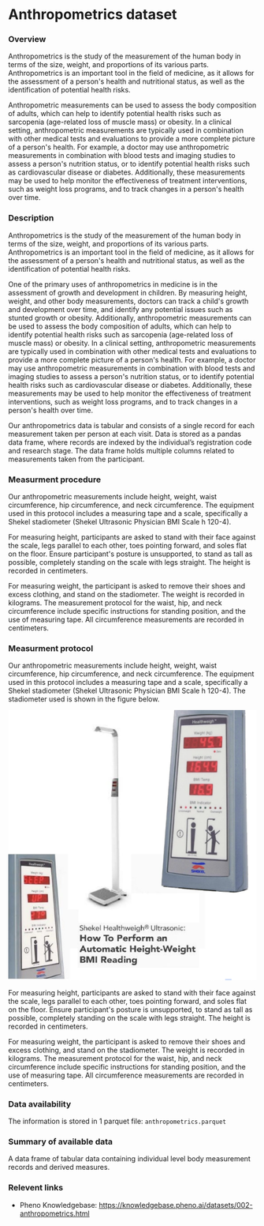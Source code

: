 # Anthropometrics dataset 

### Overview <!-- short description for the example notebooks -->

Anthropometrics is the study of the measurement of the human body in terms of the size, weight, and proportions of its various parts. Anthropometrics is an important tool in the field of medicine, as it allows for the assessment of a person's health and nutritional status, as well as the identification of potential health risks.

Anthropometric measurements can be used to assess the body composition of adults, which can help to identify potential health risks such as sarcopenia (age-related loss of muscle mass) or obesity. In a clinical setting, anthropometric measurements are typically used in combination with other medical tests and evaluations to provide a more complete picture of a person's health. For example, a doctor may use anthropometric measurements in combination with blood tests and imaging studies to assess a person's nutrition status, or to identify potential health risks such as cardiovascular disease or diabetes. Additionally, these measurements may be used to help monitor the effectiveness of treatment interventions, such as weight loss programs, and to track changes in a person's health over time.

### Description  <!-- long description for the data browser -->

Anthropometrics is the study of the measurement of the human body in terms of the size, weight, and proportions of its various parts. Anthropometrics is an important tool in the field of medicine, as it allows for the assessment of a person's health and nutritional status, as well as the identification of potential health risks.

One of the primary uses of anthropometrics in medicine is in the assessment of growth and development in children. By measuring height, weight, and other body measurements, doctors can track a child's growth and development over time, and identify any potential issues such as stunted growth or obesity. Additionally, anthropometric measurements can be used to assess the body composition of adults, which can help to identify potential health risks such as sarcopenia (age-related loss of muscle mass) or obesity. In a clinical setting, anthropometric measurements are typically used in combination with other medical tests and evaluations to provide a more complete picture of a person's health. For example, a doctor may use anthropometric measurements in combination with blood tests and imaging studies to assess a person's nutrition status, or to identify potential health risks such as cardiovascular disease or diabetes. Additionally, these measurements may be used to help monitor the effectiveness of treatment interventions, such as weight loss programs, and to track changes in a person's health over time.

Our anthropometrics data is tabular and consists of a single record for each measurement taken per person at each visit. Data is stored as a pandas data frame, where records are indexed by the individual’s registration code and research stage. The data frame holds multiple columns related to measurements taken from the participant.

### Measurment procedure <!-- short and no images measurment for the example notebooks -->

Our anthropometric measurements include height, weight, waist circumference, hip circumference, and neck circumference. The equipment used in this protocol includes a measuring tape and a scale, specifically a Shekel stadiometer (Shekel Ultrasonic Physician BMI Scale h 120-4).

For measuring height, participants are asked to stand with their face against the scale, legs parallel to each other, toes pointing forward, and soles flat on the floor. Ensure participant's posture is unsupported, to stand as tall as possible, completely standing on the scale with legs straight. The height is recorded in centimeters.

For measuring weight, the participant is asked to remove their shoes and excess clothing, and stand on the stadiometer. The weight is recorded in kilograms. The measurement protocol for the waist, hip, and neck circumference include specific instructions for standing position, and the use of measuring tape. All circumference measurements are recorded in centimeters.

### Measurment protocol <!-- long measurment for the data browser -->

Our anthropometric measurements include height, weight, waist circumference, hip circumference, and neck circumference. The equipment used in this protocol includes a measuring tape and a scale, specifically a Shekel stadiometer (Shekel Ultrasonic Physician BMI Scale h 120-4). The stadiometer used is shown in the figure below. 

![image alt](anthro_intro.png)

For measuring height, participants are asked to stand with their face against the scale, legs parallel to each other, toes pointing forward, and soles flat on the floor. Ensure participant's posture is unsupported, to stand as tall as possible, completely standing on the scale with legs straight. The height is recorded in centimeters. 

For measuring weight, the participant is asked to remove their shoes and excess clothing, and stand on the stadiometer. The weight is recorded in kilograms. The measurement protocol for the waist, hip, and neck circumference include specific instructions for standing position, and the use of measuring tape. All circumference measurements are recorded in centimeters.

### Data availability <!-- for the example notebooks -->

The information is stored in 1 parquet file: `anthropometrics.parquet`

### Summary of available data <!-- for the data browser -->

A data frame of tabular data containing individual level body measurement records and derived measures.

### Relevent links

* Pheno Knowledgebase: https://knowledgebase.pheno.ai/datasets/002-anthropometrics.html
